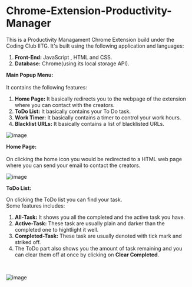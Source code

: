 # Chrome-Extension-Productivity-Manager

This is a Productivity Managament Chrome Extension build under the Coding Club IITG.
It's built using the following application and languages:

  1. **Front-End:** JavaScript , HTML and CSS.
  2. **Database:** Chrome(using its local storage API).

**Main Popup Menu:**<br/>
<br/>
It contains the following features:
  1. **Home Page:** It basically redirects you to the webpage of the extension where you can contact with the creators.
  2. **ToDo List:** It basically contains your To Do task.
  3. **Work Timer:** It basically contains a timer to control your work hours.
  4. **Blacklist URLs:** It basically contains a list of blacklisted URLs.

![image](https://user-images.githubusercontent.com/78587230/125006411-b22fac00-e07b-11eb-8e26-41d737c832c2.png)

**Home Page:**<br/>
<br/>
On clicking the home icon you would be redirected to a HTML web page where you can send your email to contact the creators.
<br/>

![image](https://user-images.githubusercontent.com/78587230/125007232-6bdb4c80-e07d-11eb-8bcc-87bc3cf25175.png)

**ToDo List:**<br/>

On clicking the ToDo list you can find your task.<br/>
Some features includes:
<br/>
  1. **All-Task:** It shows you all the completed and the active task you have.
  2. **Active-Task:** These task are usually plain and darker than the completed one to hightlight it well.
  3. **Completed-Task:** These task are usually denoted with tick mark and striked off.
  4. The ToDo part also shows you the amount of task remaining and you can clear them off at once by clicking on **Clear Completed**.
<br/>

![image](https://user-images.githubusercontent.com/78587230/125007738-8b26a980-e07e-11eb-9799-2fcd94df7e43.png)
